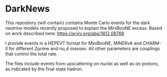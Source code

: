 # DarkNews

This repository (will contain) contains Monte Carlo events for the dark neutrino models recently proposed to explain the MiniBooNE excess.  Based on work described here: https://arxiv.org/abs/1812.08768

I provide events in a HEPEVT format for MiniBooNE, MINERvA and CHARM-II for different Zprime and nu_4 masses. All other parameters are couplings that control the total rate.

The files include events from upscattering on nuclei as well as on protons, as indicated by the final state hadron.

